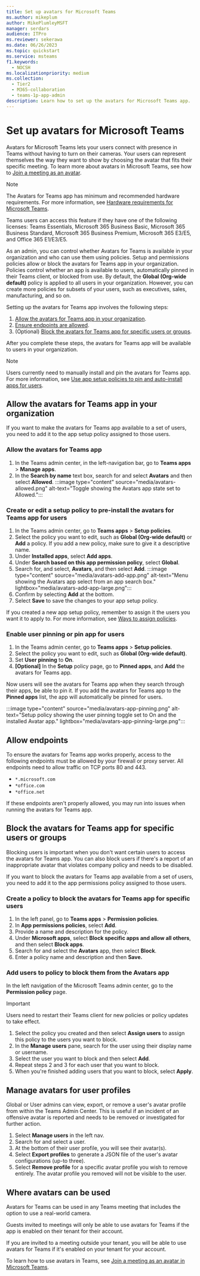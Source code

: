```yaml
---
title: Set up avatars for Microsoft Teams 
ms.author: mikeplum
author: MikePlumleyMSFT
manager: serdars
audience: ITPro
ms.reviewer: sekerawa
ms.date: 06/26/2023
ms.topic: quickstart
ms.service: msteams
f1.keywords: 
  - NOCSH
ms.localizationpriority: medium
ms.collection: 
  - Tier2
  - M365-collaboration
  - teams-1p-app-admin
description: Learn how to set up the avatars for Microsoft Teams app.
---
```


# Set up avatars for Microsoft Teams

Avatars for Microsoft Teams lets your users connect with presence in Teams without having to turn on their cameras. Your users can represent themselves the way they want to show by choosing the avatar that fits their specific meeting. To learn more about avatars in Microsoft Teams, see how to [Join a meeting as an avatar](https://support.microsoft.com/office/5384e7b7-30c7-4bcb-8065-0c9e830cc8ad).
> [!NOTE]
> The Avatars for Teams app has minimum and recommended hardware requirements. For more information, see [Hardware requirements for Microsoft Teams](hardware-requirements-for-the-teams-app.md).
>
> Teams users can access this feature if they have one of the following licenses: Teams Essentials, Microsoft 365 Business Basic, Microsoft 365 Business Standard, Microsoft 365 Business Premium, Microsoft 365 E3/E5, and Office 365 E1/E3/E5.

As an admin, you can control whether Avatars for Teams is available in your organization and who can use them using policies. Setup and permissions policies allow or block the avatars for Teams app in your organization. Policies control whether an app is available to users, automatically pinned in their Teams client, or blocked from use. By default, the **Global (Org-wide default)** policy is applied to all users in your organization. However, you can create more policies for subsets of your users, such as executives, sales, manufacturing, and so on.

Setting up the avatars for Teams app involves the following steps:

1. [Allow the avatars for Teams app in your organization](#allow-the-avatars-for-teams-app-in-your-organization).
1. [Ensure endpoints are allowed](#allow-endpoints).
1. (Optional) [Block the avatars for Teams app for specific users or groups](#block-the-avatars-for-teams-app-for-specific-users-or-groups).

After you complete these steps, the avatars for Teams app will be available to users in your organization.

> [!NOTE]
>Users currently need to manually install and pin the avatars for Teams app. For more information, see [Use app setup policies to pin and auto-install apps for users](/microsoftteams/teams-app-setup-policies).

## Allow the avatars for Teams app in your organization

If you want to make the avatars for Teams app available to a set of users, you need to add it to the app setup policy assigned to those users.

### Allow the avatars for Teams app

1. In the Teams admin center, in the left-navigation bar, go to **Teams apps** > **Manage apps**.
1. In the **Search by name** text box, search for and select **Avatars** and then select **Allowed**.
  :::image type="content" source="media/avatars-allowed.png" alt-text="Toggle showing the Avatars app state set to Allowed.":::

### Create or edit a setup policy to pre-install the avatars for Teams app for users

1. In the Teams admin center, go to **Teams apps** > **Setup policies**.
1. Select the policy you want to edit, such as **Global (Org-wide default)** or **Add** a policy. If you add a new policy, make sure to give it a descriptive name.
1. Under **Installed apps**, select **Add apps**.
1. Under **Search based on this app permission policy**, select **Global**.
1. Search for, and select, **Avatars**, and then select **Add**.
  :::image type="content" source="media/avatars-add-app.png" alt-text="Menu showing the Avatars app select from an app search box." lightbox="media/avatars-add-app-large.png":::
1. Confirm by selecting **Add** at the bottom.
1. Select **Save** to save the changes to your app setup policy.

If you created a new app setup policy, remember to assign it the users you want it to apply to. For more information, see [Ways to assign policies](policy-assignment-overview.md#ways-to-assign-policies).

### Enable user pinning or pin app for users

1. In the Teams admin center, go to **Teams apps** > **Setup policies**.
1. Select the policy you want to edit, such as **Global (Org-wide default)**.
1. Set **User pinning** to **On**.
1. **[Optional]** In the **Setup** policy page, go to **Pinned apps**, and **Add** the avatars for Teams app.

Now users will see the avatars for Teams app when they search through their apps, be able to pin it. If you add the avatars for Teams app to the **Pinned apps** list, the app will automatically be pinned for users.

:::image type="content" source="media/avatars-app-pinning.png" alt-text="Setup policy showing the user pinning toggle set to On and the installed Avatar app." lightbox="media/avatars-app-pinning-large.png":::

## Allow endpoints

To ensure the avatars for Teams app works properly, access to the following endpoints must be allowed by your firewall or proxy server. All endpoints need to allow traffic on TCP ports 80 and 443.

- `*.microsoft.com`
- `*office.com`
- `*office.net`

If these endpoints aren't properly allowed, you may run into issues when running the avatars for Teams app. 

## Block the avatars for Teams app for specific users or groups

Blocking users is important when you don't want certain users to access the avatars for Teams app. You can also block users if there's a report of an inappropriate avatar that violates company policy and needs to be disabled.

If you want to block the avatars for Teams app available from a set of users, you need to add it to the app permissions policy assigned to those users.

### Create a policy to block the avatars for Teams app for specific users

1. In the left panel, go to **Teams apps** > **Permission policies**.
1. In **App permissions policies**, select **Add**.
1. Provide a name and description for the policy.
1. Under **Microsoft apps**, select **Block specific apps and allow all others**, and then select **Block apps**.
1. Search for and select the **Avatars** app, then select **Block**.
1. Enter a policy name and description and then **Save.**

### Add users to policy to block them from the Avatars app

In the left navigation of the Microsoft Teams admin center, go to the **Permission policy** page.

> [!IMPORTANT]
> Users need to restart their Teams client for new policies or policy updates to take effect.

1. Select the policy you created and then select **Assign users** to assign this policy to the users you want to block.
1. In the **Manage users** pane, search for the user using their display name or username.
1. Select the user you want to block and then select **Add**.
1. Repeat steps 2 and 3 for each user that you want to block.
1. When you're finished adding users that you want to block, select **Apply**.

## Manage avatars for user profiles

Global or User admins can view, export, or remove a user's avatar profile from within the Teams Admin Center. This is useful if an incident of an offensive avatar is reported and needs to be removed or investigated for further action. 
1. Select **Manage users** in the left nav.
1. Search for and select a user.
1. At the bottom of their user profile, you will see their avatar(s).
1. Select **Export profiles** to generate a JSON file of the user's avatar configurations (up-to three).
1. Select **Remove profile** for a specific avatar profile you wish to remove entirely. The avatar profile you removed will not be visible to the user.

## Where avatars can be used

Avatars for Teams can be used in any Teams meeting that includes the option to use a real-world camera.

Guests invited to meetings will only be able to use avatars for Teams if the app is enabled on their tenant for their account.

If you are invited to a meeting outside your tenant, you will be able to use avatars for Teams if it's enabled on your tenant for your account.

To learn how to use avatars in Teams, see [Join a meeting as an avatar in Microsoft Teams](https://support.microsoft.com/office/5384e7b7-30c7-4bcb-8065-0c9e830cc8ad).
